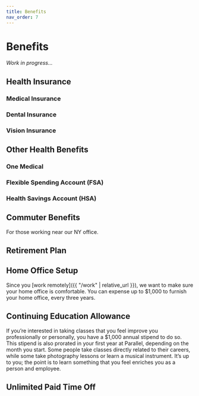 ```yaml
---
title: Benefits
nav_order: 7
---
```

# Benefits
_Work in progress..._

## Health Insurance
### Medical Insurance
### Dental Insurance
### Vision Insurance

## Other Health Benefits
### One Medical
### Flexible Spending Account (FSA)
### Health Savings Account (HSA)

## Commuter Benefits
For those working near our NY office.

## Retirement Plan

## Home Office Setup
Since you [work remotely]({{ "/work" | relative_url }}), we want to make sure your home office is comfortable. You can expense up to $1,000 to furnish your home office, every three years.

## Continuing Education Allowance
If you’re interested in taking classes that you feel improve you professionally or personally, you have a $1,000 annual stipend to do so. This stipend is also prorated in your first year at Parallel, depending on the month you start. Some people take classes directly related to their careers, while some take photography lessons or learn a musical instrument. It’s up to you; the point is to learn something that you feel enriches you as a person and employee.

## Unlimited Paid Time Off
